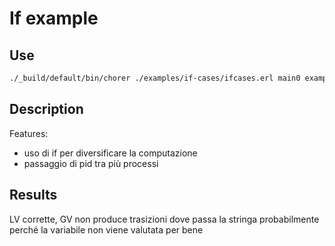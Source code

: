 # If example

## Use

```bash
./_build/default/bin/chorer ./examples/if-cases/ifcases.erl main0 examples/if-cases
```

## Description

Features:

- uso di if per diversificare la computazione
- passaggio di pid tra più processi

## Results

LV corrette, GV non produce trasizioni dove passa la stringa probabilmente perché la variabile non viene valutata per bene